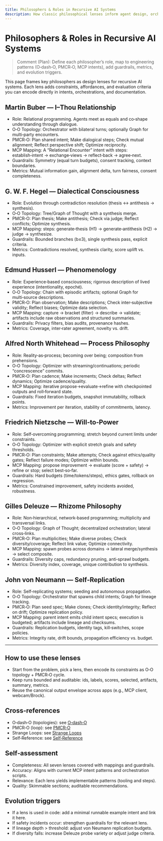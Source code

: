 ```yaml
---
title: Philosophers & Roles in Recursive AI Systems
description: How classic philosophical lenses inform agent design, orchestration, and self-evolution in ThoughtTransfer.
---
```


# Philosophers & Roles in Recursive AI Systems

> Comment (Plan): Define each philosopher’s role, map to engineering patterns (O‑dash‑O, PMCR‑O, MCP intents), add guardrails, metrics, and evolution triggers.

This page frames key philosophers as design lenses for recursive AI systems. Each lens adds constraints, affordances, and evaluation criteria you can encode directly in intents, orchestrations, and documentation.

## Martin Buber — I–Thou Relationship
- Role: Relational programming. Agents meet as equals and co‑shape understanding through dialogue.
- O‑O Topology: Orchestrator with bilateral turns; optionally Graph for multi‑party encounters.
- PMCR‑O: Plan shared intent; Make dialogical steps; Check mutual alignment; Reflect perspective shift; Optimize reciprocity.
- MCP Mapping: A “Relational Encounter” intent with steps: establish‑intent → exchange‑views → reflect‑back → agree‑next.
- Guardrails: Symmetry (equal turn budgets), consent tracking, context boundaries.
- Metrics: Mutual information gain, alignment delta, turn fairness, consent completeness.

## G. W. F. Hegel — Dialectical Consciousness
- Role: Evolution through contradiction resolution (thesis ↔ antithesis → synthesis).
- O‑O Topology: Tree/Graph of Thought with a synthesis merge.
- PMCR‑O: Plan thesis; Make antithesis; Check via judge; Reflect conflicts; Optimize synthesis.
- MCP Mapping: steps: generate‑thesis (H1) → generate‑antithesis (H2) → judge → synthesize.
- Guardrails: Bounded branches (b≤3), single synthesis pass, explicit criteria.
- Metrics: Contradictions resolved, synthesis clarity, score uplift vs. inputs.

## Edmund Husserl — Phenomenology
- Role: Experience‑based consciousness; rigorous description of lived experience (intentionality, epoché).
- O‑O Topology: Chain with episodic artifacts; optional Graph for multi‑source descriptions.
- PMCR‑O: Plan observation; Make descriptions; Check inter‑subjective validity; Reflect biases; Optimize data selection.
- MCP Mapping: capture → bracket (filter) → describe → validate; artifacts include raw observations and structured summaries.
- Guardrails: Privacy filters, bias audits, provenance hashes.
- Metrics: Coverage, inter‑rater agreement, novelty vs. drift.

## Alfred North Whitehead — Process Philosophy
- Role: Reality‑as‑process; becoming over being; composition from prehensions.
- O‑O Topology: Optimizer with streaming/continuations; periodic “concrescence” commits.
- PMCR‑O: Plan cadence; Make increments; Check deltas; Reflect dynamics; Optimize cadence/quality.
- MCP Mapping: iterative propose→evaluate→refine with checkpointed outputs and roll‑forward state.
- Guardrails: Fixed iteration budgets, snapshot immutability, rollback points.
- Metrics: Improvement per iteration, stability of commitments, latency.

## Friedrich Nietzsche — Will‑to‑Power
- Role: Self‑overcoming programming; stretch beyond current limits under constraints.
- O‑O Topology: Optimizer with explicit stretch goals and safety thresholds.
- PMCR‑O: Plan constraints; Make attempts; Check against ethics/quality gates; Reflect failure modes; Optimize within bounds.
- MCP Mapping: propose improvement → evaluate (score + safety) → refine or stop; select best‑so‑far.
- Guardrails: Hard budgets (time/tokens/steps), ethics gates, rollback on regression.
- Metrics: Constrained improvement, safety incidents avoided, robustness.

## Gilles Deleuze — Rhizome Philosophy
- Role: Non‑hierarchical, network‑based programming; multiplicity and transversal links.
- O‑O Topology: Graph of Thought; decentralized orchestration; lateral cross‑links.
- PMCR‑O: Plan multiplicities; Make diverse probes; Check diversity/coverage; Reflect link value; Optimize connectivity.
- MCP Mapping: spawn probes across domains → lateral merge/synthesis → select composite.
- Guardrails: Diversity caps, redundancy pruning, anti‑sprawl budgets.
- Metrics: Diversity index, coverage, unique contribution to synthesis.

## John von Neumann — Self‑Replication
- Role: Self‑replicating systems; seeding and autonomous propagation.
- O‑O Topology: Orchestrator that spawns child intents; Graph for lineage tracking.
- PMCR‑O: Plan seed spec; Make clones; Check identity/integrity; Reflect on drift; Optimize replication policy.
- MCP Mapping: parent intent emits child intent specs; execution is budgeted; artifacts include lineage and checksums.
- Guardrails: Replication budgets, identity tags, kill‑switches, scope policies.
- Metrics: Integrity rate, drift bounds, propagation efficiency vs. budget.

---

## How to use these lenses
- Start from the problem, pick a lens, then encode its constraints as O‑O topology + PMCR‑O cycle.
- Keep runs bounded and auditable: ids, labels, scores, selected, artifacts, summary, metrics.
- Reuse the canonical output envelope across apps (e.g., MCP client, webcam/Brock).

## Cross‑references
- O‑dash‑O (topologies): see [O‑dash‑O](./o-dash-o.md)
- PMCR‑O (loop): see [PMCR‑O](./pmcro-loop.md)
- Strange Loops: see [Strange Loops](./strange-loops.md)
- Self‑Reference: see [Self‑Reference](./self-reference.md)

## Self‑assessment
- Completeness: All seven lenses covered with mappings and guardrails.
- Accuracy: Aligns with current MCP intent patterns and orchestration scripts.
- Relevance: Each lens yields implementable patterns (tooling and steps).
- Quality: Skimmable sections; auditable recommendations.

## Evolution triggers
- If a lens is used in code: add a minimal runnable example intent and link it here.
- If safety incidents occur: strengthen guardrails for the relevant lens.
- If lineage depth > threshold: adjust von Neumann replication budgets.
- If diversity falls: increase Deleuze probe variety or adjust judge criteria.
